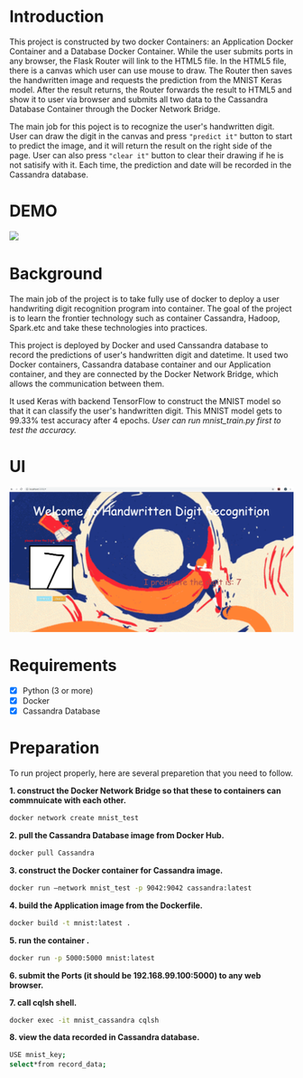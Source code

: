 # Introduction 

This project is constructed by two docker Containers: an Application Docker Container and a Database Docker Container.
While the user submits ports in any browser, the Flask Router will link to the HTML5 file. In the HTML5 file, there is a canvas which user can use mouse to draw. The Router then saves the handwritten image and requests the prediction from the MNIST Keras model. After the result returns, the Router forwards the result to HTML5 and show it to user via browser and submits all two data to the Cassandra Database Container through the Docker Network Bridge.

The main job for this poject is to recognize the user's handwritten digit. User can draw the digit in the canvas and press `"predict it"` button to start to predict the image, and it will return the result on the right side of the page. User can also press `"clear it"` button to clear their drawing if he is not satisify with it. Each time, the prediction and date will be recorded in the Cassandra database. 

# DEMO
![](https://github.com/brandondeemo/docker_MNIST/blob/master/docker_MNIST/summary/20190826_210026.gif)



# Background

The main job of the project is to take fully use of docker to deploy a user handwriting digit recognition program into container. The goal of the project is to learn the frontier technology such as container Cassandra, Hadoop, Spark.etc and take these technologies into practices.

This project is deployed by Docker and used Canssandra database to record the predictions of user's handwritten digit and datetime. It used two Docker containers, Cassandra database container and our Application container, and they are connected by the Docker Network Bridge, which allows the communication between them.

It used Keras with backend TensorFlow to construct the MNIST model so that it can classify the user's handwritten digit. This MNIST model gets to 99.33% test accuracy after 4 epochs. *User can run mnist_train.py first to test the accuracy.* 

# UI
![](https://github.com/brandondeemo/docker_MNIST/blob/master/docker_MNIST/summary/UI.png)


# Requirements  
- [x] Python (3 or more) 
- [x] Docker
- [x] Cassandra Database

# Preparation 

To run project properly, here are several preparetion that you need to follow. 

__1. construct the Docker Network Bridge so that these to containers can commnuicate with each other.__

```Bash
docker network create mnist_test
```


__2. pull the Cassandra Database image from Docker Hub.__

```Bash 
docker pull Cassandra
```

__3. construct the Docker container for Cassandra image.__

```Bash 
docker run –network mnist_test -p 9042:9042 cassandra:latest 
```
  
__4. build the Application image from the Dockerfile.__

```Bash
docker build -t mnist:latest .
```

__5. run the container .__

```Bash
docker run -p 5000:5000 mnist:latest 
```

__6. submit the Ports (it should be 192.168.99.100:5000) to any web browser.__

__7. call cqlsh shell.__ 

```Bash
docker exec -it mnist_cassandra cqlsh 
```

__8. view the data recorded in Cassandra database.__ 

```Bash
USE mnist_key;
select*from record_data;
```




